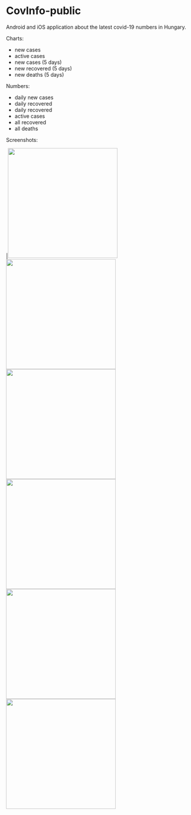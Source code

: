 # CovInfo-public

Android and iOS application about the latest covid-19 numbers in Hungary. 

Charts: 
 * new cases 
 * active cases 
 * new cases (5 days)
 * new recovered (5 days) 
 * new deaths (5 days)

Numbers:
 * daily new cases
 * daily recovered
 * daily recovered
 * active cases
 * all recovered
 * all deaths
  
Screenshots:

|<img src="https://github.com/ralftribrunner/CovInfo-public/blob/main/DiagramScreen%20-%20active%20cases.jpg" width="300">
<img src="https://github.com/ralftribrunner/CovInfo-public/blob/main/DiagramScreen%20-%20new%20cases.jpg" width="300">
<img src="https://github.com/ralftribrunner/CovInfo-public/blob/main/DiagramScreen%20-%20new%20recovered.jpg" width="300">
<img src="https://github.com/ralftribrunner/CovInfo-public/blob/main/HomeScreen%20-%20daily%20numbers.jpg" width="300">
<img src="https://github.com/ralftribrunner/CovInfo-public/blob/main/HomeScreen%20-%20new%20cases.jpg" width="300">
<img src="https://github.com/ralftribrunner/CovInfo-public/blob/main/LoadingScreen.jpg" width="300">
